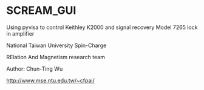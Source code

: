 # SCREAM_GUI
Using pyvisa to control Keithley K2000 and signal recovery Model 7265 lock in amplifier

National Taiwan University Spin-Charge

RElation And Magnetism research team

Author: Chun-Ting Wu

http://www.mse.ntu.edu.tw/~cfpai/

